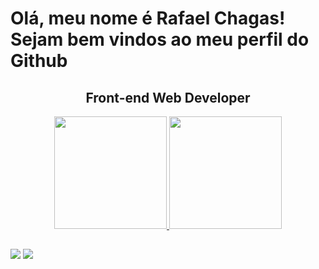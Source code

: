 <h1>Olá, meu nome é Rafael Chagas!<br>Sejam bem vindos ao meu perfil do Github</h1>


  
<h2 align="center">Front-end Web Developer</h2>
<div align="center" display="flex">
  <a href="https://github.com/RafaelC12">
  <img height="180em" src="https://github-readme-stats.vercel.app/api?username=RafaelC12&count_private=true&show_icons=true&theme=merko&locale=pt-br"/>
  <img height="180em" src="https://github-readme-stats.vercel.app/api/top-langs/?username=RafaelC12&layout=compact&langs_count=7&theme=merko&locale=pt-br"/>
</div>
  
##
  
<div>
  <a href = "mailto:rafaelccorreia@outlook.com"><img src="https://img.shields.io/badge/-Gmail-%23333?style=for-the-badge&logo=gmail&logoColor=white" target="_blank"></a>
  <a href="https://www.linkedin.com/in/rafaelcchagas" target="_blank"><img src="https://img.shields.io/badge/-LinkedIn-%230077B5?style=for-the-badge&logo=linkedin&logoColor=white" target="_blank"></a> 
</div>
